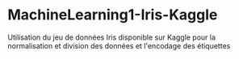 # MachineLearning1-Iris-Kaggle
Utilisation du jeu de données Iris disponible sur Kaggle pour la normalisation et division des données et l'encodage des étiquettes

